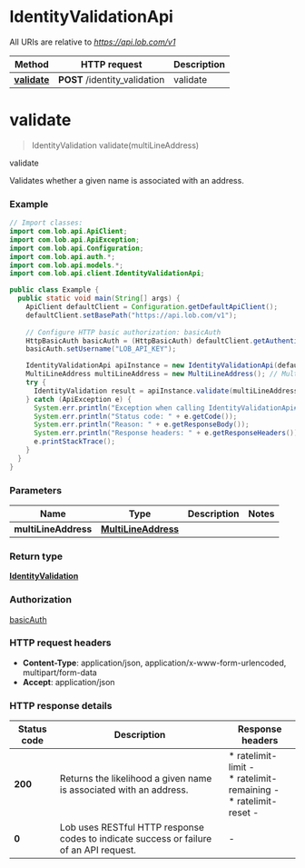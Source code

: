 # IdentityValidationApi

All URIs are relative to *https://api.lob.com/v1*

Method | HTTP request | Description
------------- | ------------- | -------------
[**validate**](IdentityValidationApi.md#validate) | **POST** /identity_validation | validate


<a name="validate"></a>
# **validate**
> IdentityValidation validate(multiLineAddress)

validate

Validates whether a given name is associated with an address.

### Example
```java
// Import classes:
import com.lob.api.ApiClient;
import com.lob.api.ApiException;
import com.lob.api.Configuration;
import com.lob.api.auth.*;
import com.lob.api.models.*;
import com.lob.api.client.IdentityValidationApi;

public class Example {
  public static void main(String[] args) {
    ApiClient defaultClient = Configuration.getDefaultApiClient();
    defaultClient.setBasePath("https://api.lob.com/v1");
    
    // Configure HTTP basic authorization: basicAuth
    HttpBasicAuth basicAuth = (HttpBasicAuth) defaultClient.getAuthentication("basicAuth");
    basicAuth.setUsername("LOB_API_KEY");

    IdentityValidationApi apiInstance = new IdentityValidationApi(defaultClient);
    MultiLineAddress multiLineAddress = new MultiLineAddress(); // MultiLineAddress | 
    try {
      IdentityValidation result = apiInstance.validate(multiLineAddress);
    } catch (ApiException e) {
      System.err.println("Exception when calling IdentityValidationApi#validate");
      System.err.println("Status code: " + e.getCode());
      System.err.println("Reason: " + e.getResponseBody());
      System.err.println("Response headers: " + e.getResponseHeaders());
      e.printStackTrace();
    }
  }
}
```

### Parameters

Name | Type | Description  | Notes
------------- | ------------- | ------------- | -------------
 **multiLineAddress** | [**MultiLineAddress**](MultiLineAddress.md)|  |

### Return type

[**IdentityValidation**](IdentityValidation.md)

### Authorization

[basicAuth](../README.md#basicAuth)

### HTTP request headers

 - **Content-Type**: application/json, application/x-www-form-urlencoded, multipart/form-data
 - **Accept**: application/json

### HTTP response details
| Status code | Description | Response headers |
|-------------|-------------|------------------|
**200** | Returns the likelihood a given name is associated with an address. |  * ratelimit-limit -  <br>  * ratelimit-remaining -  <br>  * ratelimit-reset -  <br>  |
**0** | Lob uses RESTful HTTP response codes to indicate success or failure of an API request. |  -  |

